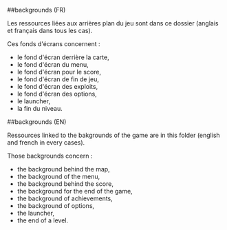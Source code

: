 ##backgrounds (FR)

Les ressources liées aux arrières plan du jeu sont dans ce dossier (anglais et français dans tous les cas). <br/>

Ces fonds d'écrans concernent :
<ul>
  <li>le fond d'écran derrière la carte,</li>
	<li>le fond d'écran du menu,</li>
	<li>le fond d'écran pour le score,</li>
	<li>le fond d'écran de fin de jeu,</li>
  <li>le fond d'écran des exploits,</li>
  <li>le fond d'écran des options,</li>
	<li>le launcher,</li>
	<li>la fin du niveau.</li>
</ul>

##backgrounds (EN)

Ressources linked to the bakgrounds of the game are in this folder (english and french in every cases). <br />

Those backgrounds concern :
<ul>
  <li>the background behind the map,</li>
	<li>the background of the menu,</li>
	<li>the background behind the score,</li>
	<li>the background for the end of the game,</li>
  <li>the background of achievements,</li>
  <li>the background of options,</li>
	<li>the launcher,</li>
	<li>the end of a level.</li>
</ul>
